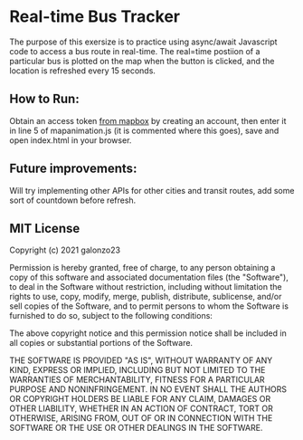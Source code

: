 # Real-time Bus Tracker
The purpose of this exersize is to practice using async/await Javascript code to access a bus route in real-time. The real=time postiion of a particular bus is plotted on the map when the button is clicked, and the location is refreshed every 15 seconds.

## How to Run: 
Obtain an access token [from mapbox](https://account.mapbox.com/) by creating an account, then enter it in line 5 of mapanimation.js (it is commented where this goes), save and open index.html in your browser.

## Future improvements: 
Will try implementing other APIs for other cities and transit routes, add some sort of countdown before refresh.

## MIT License

Copyright (c) 2021 galonzo23

Permission is hereby granted, free of charge, to any person obtaining a copy
of this software and associated documentation files (the "Software"), to deal
in the Software without restriction, including without limitation the rights
to use, copy, modify, merge, publish, distribute, sublicense, and/or sell
copies of the Software, and to permit persons to whom the Software is
furnished to do so, subject to the following conditions:

The above copyright notice and this permission notice shall be included in all
copies or substantial portions of the Software.

THE SOFTWARE IS PROVIDED "AS IS", WITHOUT WARRANTY OF ANY KIND, EXPRESS OR
IMPLIED, INCLUDING BUT NOT LIMITED TO THE WARRANTIES OF MERCHANTABILITY,
FITNESS FOR A PARTICULAR PURPOSE AND NONINFRINGEMENT. IN NO EVENT SHALL THE
AUTHORS OR COPYRIGHT HOLDERS BE LIABLE FOR ANY CLAIM, DAMAGES OR OTHER
LIABILITY, WHETHER IN AN ACTION OF CONTRACT, TORT OR OTHERWISE, ARISING FROM,
OUT OF OR IN CONNECTION WITH THE SOFTWARE OR THE USE OR OTHER DEALINGS IN THE
SOFTWARE.
